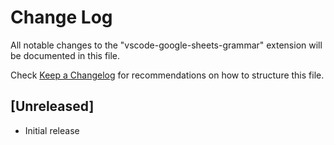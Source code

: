 # Change Log

All notable changes to the "vscode-google-sheets-grammar" extension will be documented in this file.

Check [Keep a Changelog](http://keepachangelog.com/) for recommendations on how to structure this file.

## [Unreleased]

- Initial release